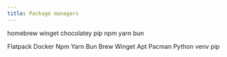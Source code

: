 ```yaml
---
title: Package managers
---
```


homebrew
winget
chocolatey
pip
npm
yarn
bun

Flatpack
Docker
Npm
Yarn
Bun
Brew
Winget
Apt
Pacman
Python venv
pip
